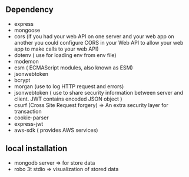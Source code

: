 ## Dependency

- express
- mongoose
- cors (if you had your web API on one server and your web app on another you could configure CORS in your Web API to allow your web app to make calls to your web API)
- dotenv ( use for loading env from env file)
- modemon
- esm ( ECMAScript modules, also known as ESM)
- jsonwebtoken
- bcrypt
- morgan (use to log HTTP request and errors)
- jsonwebtoken ( use to share security information between server and client. JWT contains encoded JSON object )
- csurf (Cross Site Request forgery) => An extra security layer for transaction
- cookie-parser
- express-jwt
- aws-sdk ( provides AWS services)

## local installation

- mongodb server => for store data
- robo 3t stdio => visualization of stored data
